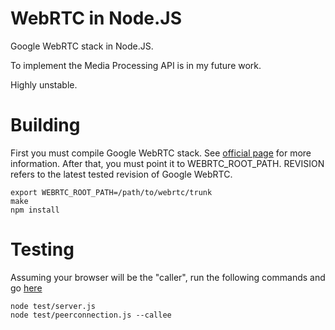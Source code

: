 WebRTC in Node.JS
=========================

Google WebRTC stack in Node.JS. 

To implement the Media Processing API is in my future work.

Highly unstable. 

Building
========

First you must compile Google WebRTC stack. See [official page](http://www.webrtc.org/reference/getting-started) for more information.
After that, you must point it to WEBRTC_ROOT_PATH. REVISION refers to the latest tested revision of Google WebRTC.

	export WEBRTC_ROOT_PATH=/path/to/webrtc/trunk
	make
	npm install

Testing
=======

Assuming your browser will be the "caller", run the following commands and go [here](http://127.0.0.1:9999/peerconnection.html)

	node test/server.js
	node test/peerconnection.js --callee

